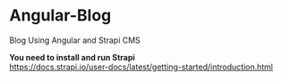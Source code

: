 # Angular-Blog
Blog Using Angular and Strapi CMS

<b> You need to install and run Strapi </b>
<br>
https://docs.strapi.io/user-docs/latest/getting-started/introduction.html
